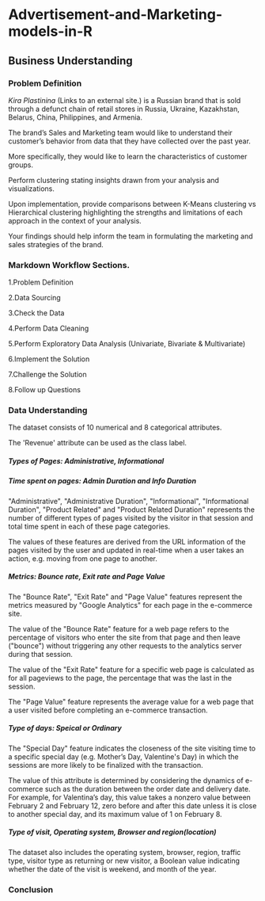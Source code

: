 # Advertisement-and-Marketing-models-in-R

## Business Understanding

### Problem Definition

*Kira Plastinina* (Links to an external site.) is a Russian brand that is sold through a defunct chain of retail stores in Russia, Ukraine, Kazakhstan, Belarus, China, Philippines, and Armenia. 

The brand’s Sales and Marketing team would like to understand their customer’s behavior from data that they have collected over the past year. 

More specifically, they would like to learn the characteristics of customer groups.

Perform clustering stating insights drawn from your analysis and visualizations.

Upon implementation, provide comparisons between K-Means clustering vs Hierarchical clustering highlighting the strengths and limitations of each approach in the context of your analysis.

Your findings should help inform the team in formulating the marketing and sales strategies of the brand. 

### Markdown Workflow Sections. 

1.Problem Definition

2.Data Sourcing

3.Check the Data

4.Perform Data Cleaning

5.Perform Exploratory Data Analysis  (Univariate, Bivariate & Multivariate)

6.Implement the Solution

7.Challenge the Solution

8.Follow up Questions


### Data Understanding

The dataset consists of 10 numerical and 8 categorical attributes.

The 'Revenue' attribute can be used as the class label.

##### Types of Pages: Administrative, Informational

##### Time spent on pages: Admin Duration and Info Duration

"Administrative", "Administrative Duration", "Informational", "Informational Duration", "Product Related" and "Product Related Duration" represents the number of different types of pages visited by the visitor in that session and total time spent in each of these page categories.

The values of these features are derived from the URL information of the pages visited by the user and updated in real-time when a user takes an action, e.g. moving from one page to another. 

##### Metrics: Bounce rate, Exit rate and Page Value

The "Bounce Rate", "Exit Rate" and "Page Value" features represent the metrics measured by "Google Analytics" for each page in the e-commerce site. 

The value of the "Bounce Rate" feature for a web page refers to the percentage of visitors who enter the site from that page and then leave ("bounce") without triggering any other requests to the analytics server during that session. 

The value of the "Exit Rate" feature for a specific web page is calculated as for all pageviews to the page, the percentage that was the last in the session.

The "Page Value" feature represents the average value for a web page that a user visited before completing an e-commerce transaction. 

##### Type of days: Speical or Ordinary

The "Special Day" feature indicates the closeness of the site visiting time to a specific special day (e.g. Mother’s Day, Valentine's Day) in which the sessions are more likely to be finalized with the transaction. 

The value of this attribute is determined by considering the dynamics of e-commerce such as the duration between the order date and delivery date. For example, for Valentina’s day, this value takes a nonzero value between February 2 and February 12, zero before and after this date unless it is close to another special day, and its maximum value of 1 on February 8. 

##### Type of visit, Operating system, Browser and region(location)
The dataset also includes the operating system, browser, region, traffic type, visitor type as returning or new visitor, a Boolean value indicating whether the date of the visit is weekend, and month of the year.

### Conclusion


